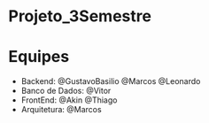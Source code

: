 # Projeto_3Semestre


# Equipes
* Backend: @GustavoBasilio @Marcos @Leonardo
* Banco de Dados: @Vitor
* FrontEnd: @Akin @Thiago
* Arquitetura: @Marcos